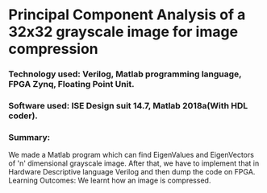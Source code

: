 # Principal Component Analysis of a 32x32 grayscale image for image compression

### Technology used: Verilog, Matlab programming language, FPGA Zynq, Floating Point Unit.
### Software used: ISE Design suit 14.7, Matlab 2018a(With HDL coder).
### Summary: 
We made a Matlab program which can find EigenValues and EigenVectors of 'n' dimensional
grayscale image. After that, we have to implement that in Hardware Descriptive language Verilog and then dump the code on FPGA.
Learning Outcomes: We learnt how an image is compressed.
